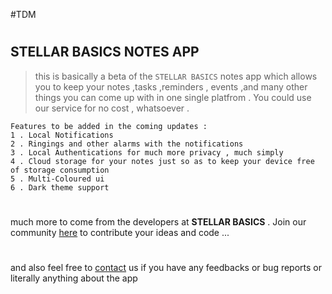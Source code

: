 #TDM
#
## STELLAR BASICS NOTES APP 
> this is basically a beta of the `STELLAR BASICS` notes app which allows you to keep your notes ,tasks ,reminders , events ,and many other things you can come up with in one single platfrom . You could use our service for no cost , whatsoever . 
```
Features to be added in the coming updates :
1 . Local Notifications
2 . Ringings and other alarms with the notifications 
3 . Local Authentications for much more privacy , much simply
4 . Cloud storage for your notes just so as to keep your device free of storage consumption
5 . Multi-Coloured ui 
6 . Dark theme support 
```
#
much more to come from the developers at **STELLAR BASICS** . Join our community [here](https://github.com/ShimronAlakkal/) to contribute your ideas and code ...
# 
and also feel free to [contact](https://www.instagram.com/shimron.alakkal) us if you have any feedbacks or bug reports or literally anything about the app
